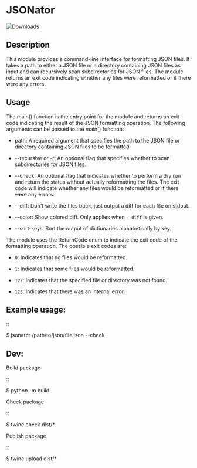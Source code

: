 JSONator
========

[![Downloads](https://static.pepy.tech/badge/jsonator)](https://pepy.tech/project/jsonator)

Description
-----------

This module provides a command-line interface for formatting JSON files.
It takes a path to either a JSON file or a directory containing JSON files
as input and can recursively scan subdirectories for JSON files. The module
returns an exit code indicating whether any files were reformatted or if there
were any errors.

Usage
-----

The main() function is the entry point for the module and returns an exit code
indicating the result of the JSON formatting operation. The following arguments
can be passed to the main() function:

* path: A required argument that specifies the path to the JSON file or directory containing JSON files to be formatted.

* --recursive or -r: An optional flag that specifies whether to scan subdirectories for JSON files.

* --check: An optional flag that indicates whether to perform a dry run and return the status without actually reformatting the files. The exit code will indicate whether any files would be reformatted or if there were any errors.

* --diff: Don't write the files back, just output a diff for each file on stdout.

* --color: Show colored diff. Only applies when `--diff` is given.

* --sort-keys: Sort the output of dictionaries alphabetically by key.

The module uses the ReturnCode enum to indicate the exit code of the formatting operation. The possible exit codes are:

* `0`: Indicates that no files would be reformatted.

* `1`: Indicates that some files would be reformatted.

* `122`: Indicates that the specified file or directory was not found.

* `123`: Indicates that there was an internal error.

Example usage:
--------------
::

$ jsonator /path/to/json/file.json --check


Dev:
--------------
Build package

::

$ python -m build

Check package

::

$ twine check dist/*

Publish package

::

$ twine upload dist/*

